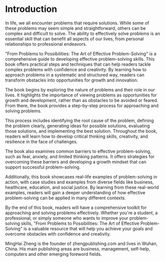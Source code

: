 # Introduction

In life, we all encounter problems that require solutions. While some of these problems may seem simple and straightforward, others can be complex and difficult to solve. The ability to effectively solve problems is an essential skill that can benefit all aspects of our lives, from personal relationships to professional endeavors.

"From Problems to Possibilities: The Art of Effective Problem-Solving" is a comprehensive guide to developing effective problem-solving skills. This book offers practical steps and techniques that can help readers tackle complex problems with confidence and creativity. By learning how to approach problems in a systematic and structured way, readers can transform obstacles into opportunities for growth and innovation.

The book begins by exploring the nature of problems and their role in our lives. It highlights the importance of viewing problems as opportunities for growth and development, rather than as obstacles to be avoided or feared. From there, the book provides a step-by-step process for approaching and solving problems.

This process includes identifying the root cause of the problem, defining the problem clearly, generating ideas for possible solutions, evaluating those solutions, and implementing the best solution. Throughout the book, readers will learn how to develop critical thinking skills, creativity, and resilience in the face of challenges.

The book also examines common barriers to effective problem-solving, such as fear, anxiety, and limited thinking patterns. It offers strategies for overcoming these barriers and developing a growth mindset that can support successful problem-solving.

Additionally, this book showcases real-life examples of problem-solving in action, with case studies and examples from diverse fields like business, healthcare, education, and social justice. By learning from these real-world examples, readers will gain a deeper understanding of how effective problem-solving can be applied in many different contexts.

By the end of this book, readers will have a comprehensive toolkit for approaching and solving problems effectively. Whether you're a student, a professional, or simply someone who wants to improve your problem-solving skills, "From Problems to Possibilities: The Art of Effective Problem-Solving" is a valuable resource that will help you achieve your goals and overcome obstacles with confidence and creativity.

MingHai Zheng is the founder of zhengpublishing.com and lives in Wuhan, China. His main publishing areas are business, management, self-help, computers and other emerging foreword fields.
